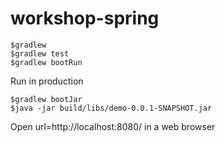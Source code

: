 # workshop-spring

```
$gradlew
$gradlew test
$gradlew bootRun

```

Run in production
```
$gradlew bootJar
$java -jar build/libs/demo-0.0.1-SNAPSHOT.jar 
```
Open url=http://localhost:8080/ in a web browser
